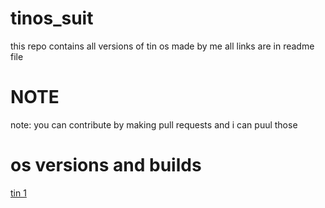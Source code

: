 # tinos_suit
this repo contains all versions of tin os made by me all links are in readme file
# NOTE
note: you can contribute by making pull requests and i can puul those




# os versions and builds
[tin 1](https://github.com/randomusert/tinv1)
